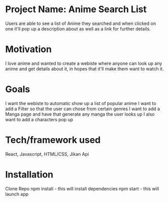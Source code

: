 # Project Name: Anime Search List

Users are able to see a list of Anime they searched and when clicked on one it'll pop up a description about as well as a link for further details.

# Motivation

I love anime and wanted to create a webiste where anyone can look up any anime and get details about it, in hopes that it'll make them want to watch it.

# Goals

I want the webiste to automatic show up a list of popular anime
I want to add a Filter so that the user can chose from certain genres
I want to add a Manga page and have that generate any manga the user looks up
I also want to add a characters pop up

# Tech/framework used

React, Javascript, HTML/CSS, Jikan Api

# Installation

Clone Repo
npm install - this will install dependencies
npm start - this will launch app
